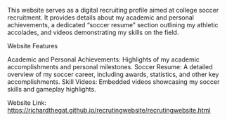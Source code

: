 This website serves as a digital recruiting profile aimed at college soccer recruitment. It provides details about my academic and personal achievements, 
a dedicated “soccer resume” section outlining my athletic accolades, and videos demonstrating my skills on the field.


Website Features

Academic and Personal Achievements: Highlights of my academic accomplishments and personal milestones.
Soccer Resume: A detailed overview of my soccer career, including awards, statistics, and other key accomplishments.
Skill Videos: Embedded videos showcasing my soccer skills and gameplay highlights.


Website Link: https://richardthegat.github.io/recrutingwebsite/recrutingwebsite.html

